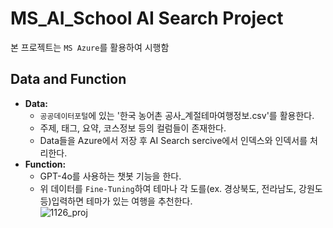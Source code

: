 # MS_AI_School AI Search Project
본 프로젝트는 `MS Azure`를 활용하여 시행함<br>

## Data and Function
- **Data:**
  - `공공데이터포털`에 있는 '한국 농어촌 공사_계절테마여행정보.csv'를 활용한다.
  -  주제, 태그, 요약, 코스정보 등의 컬럼들이 존재한다.
  -  Data들을 Azure에서 저장 후 AI Search sercive에서 인덱스와 인덱서를 처리한다.
- **Function:**
  - GPT-4o를 사용하는 챗봇 기능을 한다.
  - 위 데이터를 `Fine-Tuning`하여 테마나 각 도를(ex. 경상북도, 전라남도, 강원도 등)입력하면 테마가 있는 여행을 추천한다.<br>
![1126_proj](https://github.com/user-attachments/assets/482d6ef1-2fe4-4241-aa28-96e5732155eb)

